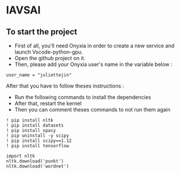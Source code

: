 # IAVSAI

## To start the project

- First of all, you'll need Onyxia in order to create a new service and launch Vscode-python-gpu.
- Open the github project on it.
- Then, please add your Onyxia user's name in the variable below :

```user_name = "juliettejin"```

After that you have to follow theses instructions :

- Run the following commands to install the dependencies
- After that, restart the kernel
- Then you can comment theses commands to not run them again

```
! pip install nltk
! pip install datasets
! pip install spacy
! pip uninstall -y scipy
! pip install scipy==1.12
! pip install tensorflow

import nltk
nltk.download('punkt')
nltk.download('wordnet')
```

